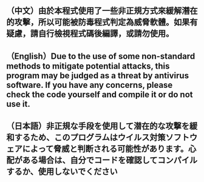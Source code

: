 ## （中文）由於本程式使用了一些非正規方式來緩解潛在的攻擊，所以可能被防毒程式判定為威脅軟體。如果有疑慮，請自行檢視程式碼後編譯，或請勿使用。

## （English）Due to the use of some non-standard methods to mitigate potential attacks, this program may be judged as a threat by antivirus software. If you have any concerns, please check the code yourself and compile it or do not use it.

## （日本語）非正規な手段を使用して潜在的な攻撃を緩和するため、このプログラムはウイルス対策ソフトウェアによって脅威と判断される可能性があります。心配がある場合は、自分でコードを確認してコンパイルするか、使用しないでください